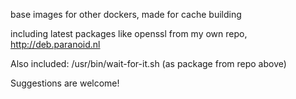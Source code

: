 base images for other dockers, made for cache building

including latest packages like openssl from my own repo, http://deb.paranoid.nl

Also included: /usr/bin/wait-for-it.sh (as package from repo above)

Suggestions are welcome!
